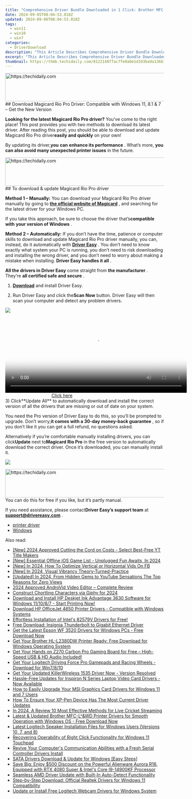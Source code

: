 ```yaml
---
title: "Comprehensive Driver Bundle Downloaded in 1 Click: Brother MFC-L2700DW Compatible with Windows Systems"
date: 2024-09-05T08:04:53.018Z
updated: 2024-09-06T08:04:53.018Z
tags:
  - win11
  - win10
  - win7
categories:
  - DriverDownload
description: "This Article Describes Comprehensive Driver Bundle Downloaded in 1 Click: Brother MFC-L2700DW Compatible with Windows Systems"
excerpt: "This Article Describes Comprehensive Driver Bundle Downloaded in 1 Click: Brother MFC-L2700DW Compatible with Windows Systems"
thumbnail: https://thmb.techidaily.com/8122148ffac7fe0a0e1d193ba9a136b7cccae081b7348173d3861777fbb2c2bf.jpg
---
```


<!-- affiliate ads begin -->
<a href="https://appsumo.8odi.net/c/5597632/2118320/7443" target="_top" id="2118320">
  <img src="//a.impactradius-go.com/display-ad/7443-2118320" border="0" alt="https://techidaily.com" width="728" height="90"/>
</a>
<img height="0" width="0" src="https://appsumo.8odi.net/i/5597632/2118320/7443" style="position:absolute;visibility:hidden;" border="0" />
<!-- affiliate ads end -->
## Download Magicard Rio Pro Driver: Compatible with Windows 11, 8.1 & 7 – Get the New Version

**Looking for the latest Magicard Rio Pro driver?** You’ve come to the right place! This post provides you with two methods to download its latest driver. After reading this post, you should be able to download and update Magicard Rio Pro driver**easily and quickly** on your own!

 By updating its driver,**you** **can** **enhance its performance** . What’s more, **you can also avoid many unexpected printer issues** in the future.

<!-- affiliate ads begin -->
<a href="https://laganoo.pxf.io/c/5597632/1484939/16446" target="_top" id="1484939">
  <img src="//a.impactradius-go.com/display-ad/16446-1484939" border="0" alt="https://techidaily.com" width="728" height="90"/>
</a>
<img height="0" width="0" src="https://laganoo.pxf.io/i/5597632/1484939/16446" style="position:absolute;visibility:hidden;" border="0" />
<!-- affiliate ads end -->
## To download & update Magicard Rio Pro driver

**Method 1 – Manually:**  You can download your Magicard Rio Pro driver manually by going to **[the official website of Magicard](https://support.magicard.com/)**  , and searching for the latest driver for your Windows PC.

 If you take this approach, be sure to choose the driver that’s**compatible with** **your version of Windows** .

**Method 2 – Automatically:** If you don’t have the time, patience or computer skills to download and update Magicard Rio Pro driver manually, you can, instead, do it automatically with **[Driver Easy](https://tools.techidaily.com/drivereasy/download/)**  . You don’t need to know exactly what system your PC is running, you don’t need to risk downloading and installing the wrong driver, and you don’t need to worry about making a mistake when installing. **Driver Easy handles it all** .

**All the drivers in Driver Easy** come straight from **the manufacturer** . They‘re **all certified safe and secure** .  

 1) **[Download](https://tools.techidaily.com/drivereasy/download/)**  and install Driver Easy.

 2) Run Driver Easy and click the**Scan Now** button. Driver Easy will then scan your computer and detect any problem drivers.

![](https://images.drivereasy.com/wp-content/uploads/2019/05/image-1115.png)

<!-- affiliate ads begin -->
<span id="1983472">
					<video width="576" height="240" style="cursor:pointer"
           poster="//a.impactradius-go.com/display-clicktoplayimage/1983472.png"
           onclick="if(!this.playClicked){this.play();this.setAttribute('controls',true);this.playClicked=true;}">
	   <source src="//a.impactradius-go.com/display-ad/22993-1983472">
	   <img src="//a.impactradius-go.com/display-clicktoplayimage/1983472.png" style="border: none; height: 100%; width: 100%; object-fit: contain">
	</video>
	<div style="width:360px;text-align:center"><a href="javascript:window.open(decodeURIComponent('https%3A%2F%2Fhomestyler.sjv.io%2Fc%2F5597632%2F1983472%2F22993'), '_blank');void(0);">Click here</a></div>
</span>
<img height="0" width="0" src="https://imp.pxf.io/i/5597632/1983472/22993" style="position:absolute;visibility:hidden;" border="0" />
<!-- affiliate ads end -->
 3) Click**Update All** to automatically download and install the correct version of all the drivers that are missing or out of date on your system.

 You need the Pro version of Driver Easy to do this, so you’ll be prompted to upgrade. Don’t worry;**it comes with a 30-day money-back guarantee** , so if you don’t like it you can get a full refund, no questions asked.

 Alternatively if you’re comfortable manually installing drivers, you can click**Update** next to**Magicard Rio Pro** in the free version to automatically download the correct driver. Once it’s downloaded, you can manually install it.

![](https://images.drivereasy.com/wp-content/uploads/2019/05/image-1116.png)

<!-- affiliate ads begin -->
<a href="https://coinrule.sjv.io/c/5597632/1958378/18409" target="_top" id="1958378">
  <img src="//a.impactradius-go.com/display-ad/18409-1958378" border="0" alt="https://techidaily.com" width="728" height="90"/>
</a>
<img height="0" width="0" src="https://coinrule.sjv.io/i/5597632/1958378/18409" style="position:absolute;visibility:hidden;" border="0" />
<!-- affiliate ads end -->
 You can do this for free if you like, but it’s partly manual.  

 If you need assistance, please contact**Driver Easy’s support team** at [**support@drivereasy.com**](https://tools.techidaily.com/drivereasy/download/) .

* [printer driver](https://tools.techidaily.com/drivereasy/download/)
* [Windows](https://tools.techidaily.com/drivereasy/download/)

<ins class="adsbygoogle"
     style="display:block"
     data-ad-format="autorelaxed"
     data-ad-client="ca-pub-7571918770474297"
     data-ad-slot="1223367746"></ins>



<ins class="adsbygoogle"
     style="display:block"
     data-ad-client="ca-pub-7571918770474297"
     data-ad-slot="8358498916"
     data-ad-format="auto"
     data-full-width-responsive="true"></ins>

<span class="atpl-alsoreadstyle">Also read:</span>
<div><ul>
<li><a href="https://facebook-record-videos.techidaily.com/new-2024-approved-cutting-the-cord-on-costs-select-best-free-yt-title-makers/"><u>[New] 2024 Approved  Cutting the Cord on Costs - Select Best-Free YT Title Makers</u></a></li>
<li><a href="https://screen-recording.techidaily.com/new-essential-offline-ios-game-list-unplugged-fun-awaits-in-2024/"><u>[New] Essential Offline iOS Game List - Unplugged Fun Awaits, In 2024</u></a></li>
<li><a href="https://facebook-videos.techidaily.com/new-in-2024-how-to-optimize-vertical-or-horizontal-vids-on-fb/"><u>[New] In 2024, How To Optimize Vertical or Horizontal Vids On FB</u></a></li>
<li><a href="https://fox-cloud.techidaily.com/new-in-2024-visual-vibrancy-theory-turned-practice/"><u>[New] In 2024, Visual Vibrancy  Theory-Turned-Practice</u></a></li>
<li><a href="https://eaxpv-info.techidaily.com/updated-in-2024-from-hidden-gems-to-youtube-sensations-the-top-reasons-for-zero-views/"><u>[Updated] In 2024, From Hidden Gems to YouTube Sensations  The Top Reasons for Zero Views</u></a></li>
<li><a href="https://fox-boxes.techidaily.com/2024-approved-androvid-video-editor-complete-review/"><u>2024 Approved  AndroVid Video Editor – Complete Review</u></a></li>
<li><a href="https://fox-cloud.techidaily.com/construct-chortling-characters-via-giphy-for-2024/"><u>Construct Chortling Characters via Giphy for 2024</u></a></li>
<li><a href="https://win-amazing.techidaily.com/1722967376105-download-and-install-hp-deskjet-ink-advantage-3630-software-for-windows-111087-start-printing-now/"><u>Download and Install HP Deskjet Ink Advantage 3630 Software for Windows 11/10/8/7 - Start Printing Now!</u></a></li>
<li><a href="https://win-amazing.techidaily.com/download-hp-officejet-4650-printer-drivers-compatible-with-windows-systems/"><u>Download HP OfficeJet 4650 Printer Drivers - Compatible with Windows Systems</u></a></li>
<li><a href="https://win-amazing.techidaily.com/effortless-installation-of-intels-82579v-drivers-for-free/"><u>Effortless Installation of Intel's 82579V Drivers for Free!</u></a></li>
<li><a href="https://win-amazing.techidaily.com/free-download-insignia-thunderbolt-to-gigabit-ethernet-driver/"><u>Free Download: Insignia Thunderbolt to Gigabit Ethernet Driver</u></a></li>
<li><a href="https://win-amazing.techidaily.com/get-the-latest-epson-wf-3520-drivers-for-windows-pcs-free-download-now/"><u>Get the Latest Epson WF 3520 Drivers for Windows PCs - Free Download Now</u></a></li>
<li><a href="https://win-amazing.techidaily.com/get-your-brother-hl-l2380dw-printer-ready-free-download-for-windows-operating-system/"><u>Get Your Brother HL-L2380DW Printer Ready: Free Download for Windows Operating System</u></a></li>
<li><a href="https://win-amazing.techidaily.com/1722968848052-get-your-hands-on-z270-carbon-pro-gaming-board-for-free-high-speed-usb-and-hd-audio-included/"><u>Get Your Hands on Z270 Carbon Pro Gaming Board for Free – High-Speed USB & HD Audio Included!</u></a></li>
<li><a href="https://win-amazing.techidaily.com/get-your-logitech-driving-force-pro-gamepads-and-racing-wheels-download-for-win7810/"><u>Get Your Logitech Driving Force Pro Gamepads and Racing Wheels - Download for Win7/8/10</u></a></li>
<li><a href="https://win-amazing.techidaily.com/get-your-updated-killerwireless-1535-driver-now-version-resolved/"><u>Get Your Updated KillerWireless 1535 Driver Now - Version Resolved</u></a></li>
<li><a href="https://win-amazing.techidaily.com/hassle-free-updates-for-inspiron-n-series-laptop-video-card-drivers-now-available/"><u>Hassle-Free Updates for Inspiron N Series Laptop Video Card Drivers - Now Available</u></a></li>
<li><a href="https://win-amazing.techidaily.com/how-to-easily-upgrade-your-msi-graphics-card-drivers-for-windows-11-and-7-users/"><u>How to Easily Upgrade Your MSI Graphics Card Drivers for Windows 11 and 7 Users</u></a></li>
<li><a href="https://win-amazing.techidaily.com/how-to-ensure-your-xp-pen-device-has-the-most-current-driver-updates/"><u>How To Ensure Your XP-Pen Device Has The Most Current Driver Updates</u></a></li>
<li><a href="https://extra-information.techidaily.com/in-2024-a-review-10-most-effective-methods-for-live-cricket-streaming/"><u>In 2024, A Review  10 Most Effective Methods for Live Cricket Streaming</u></a></li>
<li><a href="https://win-amazing.techidaily.com/1722972503431-latest-and-updated-brother-mfc-landwd-printer-drivers-for-smooth-operation-with-windows-os-free-download-now/"><u>Latest & Updated Brother MFC-L^&WD Printer Drivers for Smooth Operation with Windows OS - Free Download Now</u></a></li>
<li><a href="https://win-amazing.techidaily.com/latest-logitech-speaker-installation-files-for-windows-users-versions-10-7-and-8/"><u>Latest Logitech Speaker Installation Files for Windows Users (Versions 10, 7, and 8)</u></a></li>
<li><a href="https://driver-error.techidaily.com/recovering-operability-of-right-click-functionality-for-windows-11-touchpad/"><u>Recovering Operability of Right Click Functionality for Windows 11 Touchpad</u></a></li>
<li><a href="https://win-amazing.techidaily.com/revive-your-computers-communication-abilities-with-a-fresh-serial-controller-drivers-install/"><u>Revive Your Computer's Communication Abilities with a Fresh Serial Controller Drivers Install</u></a></li>
<li><a href="https://win-amazing.techidaily.com/sata-drivers-download-and-update-for-windows-easy-steps/"><u>SATA Drivers Download & Update for Windows [Easy Steps]</u></a></li>
<li><a href="https://extra-tips.techidaily.com/save-big-enjoy-500-discount-on-the-powerful-alienware-aurora-r16-equipped-with-rtx-4080-super-and-intels-core-i9-14900kf-processor/"><u>Save Big: Enjoy $500 Discount on the Powerful Alienware Aurora R16, Equipped with RTX 4080 Super & Intel's Core I9-14900KF Processor</u></a></li>
<li><a href="https://win-amazing.techidaily.com/seamless-amd-driver-update-with-built-in-auto-detect-functionality/"><u>Seamless AMD Driver Update with Built-In Auto-Detect Functionality</u></a></li>
<li><a href="https://win-amazing.techidaily.com/step-by-step-download-official-realtek-drivers-for-windows-11-compatibility/"><u>Step-by-Step Download: Official Realtek Drivers for Windows 11 Compatibility</u></a></li>
<li><a href="https://win-amazing.techidaily.com/update-or-install-free-logitech-webcam-drivers-for-windows-system/"><u>Update or Install Free Logitech Webcam Drivers for Windows System</u></a></li>
</ul></div>
